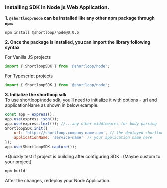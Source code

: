 ### Installing SDK in **Node js**  Web Application.

**1. `@shortloop/node` can be installed like any other npm package through `npm`:**

```bash
npm install @shortloop/node@0.0.6
```

**2. Once the package is installed, you can import the library following syntax**

For Vanilla JS projects
```js
import { ShortloopSDK } from '@shortloop/node';
```

For Typescript projects
```js
import { ShortloopSDK } from '@shortloop/node';
```

**3. Initialize the shortloop sdk**  
To use shortloop/node sdk, you’ll need to initialize it with options - url and applicationName as shown in below example.
```js
const app = express();
app.use(express.json()); 
app.use(express.text()); //...any other middlewares for body parsing
ShortloopSDK.init({
    url: 'https://shortloop.company-name.com', // the deployed shortloop url here.
    applicationName: 'service-name', // your application name here
});
app.use(ShortloopSDK.capture());
```

*Quickly test if project is building after configuring SDK :  (Maybe custom to your project)

```bash
npm build
```

After the changes, redeploy your Node Application.
